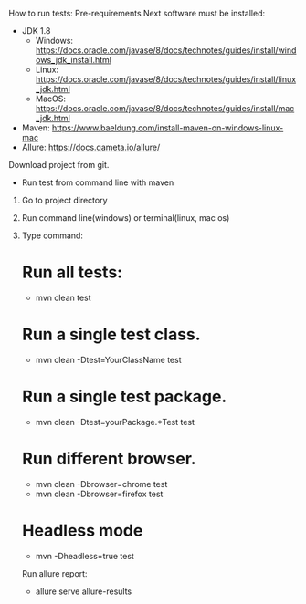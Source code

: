 How to run tests:
Pre-requirements
Next software must be installed:
- JDK 1.8
  - Windows: https://docs.oracle.com/javase/8/docs/technotes/guides/install/windows_jdk_install.html
  - Linux: https://docs.oracle.com/javase/8/docs/technotes/guides/install/linux_jdk.html
  - MacOS: https://docs.oracle.com/javase/8/docs/technotes/guides/install/mac_jdk.html
- Maven: https://www.baeldung.com/install-maven-on-windows-linux-mac
- Allure: https://docs.qameta.io/allure/

Download project from git.

- Run test from command line with maven

1. Go to project directory
2. Run command line(windows) or terminal(linux, mac os)
3. Type command:
    # Run all tests:
    - mvn clean test

    # Run a single test class.
    - mvn clean -Dtest=YourClassName test

     # Run a single test package.
    - mvn clean -Dtest=yourPackage.*Test test

    # Run different browser.
    - mvn clean -Dbrowser=chrome test
    - mvn clean -Dbrowser=firefox test

    # Headless mode
    - mvn -Dheadless=true test

    Run allure report:
    - allure serve allure-results